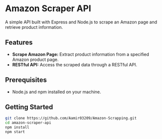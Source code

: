 # Amazon Scraper API

A simple API built with Express and Node.js to scrape an Amazon page and retrieve product information.

## Features

- **Scrape Amazon Page:** Extract product information from a specified Amazon product page.
- **RESTful API:** Access the scraped data through a RESTful API.

## Prerequisites

- Node.js and npm installed on your machine.

## Getting Started

```bash
git clone https://github.com/Aamir03209/Amazon-Scrapping.git
cd amazon-scraper-api
npm install
npm start
